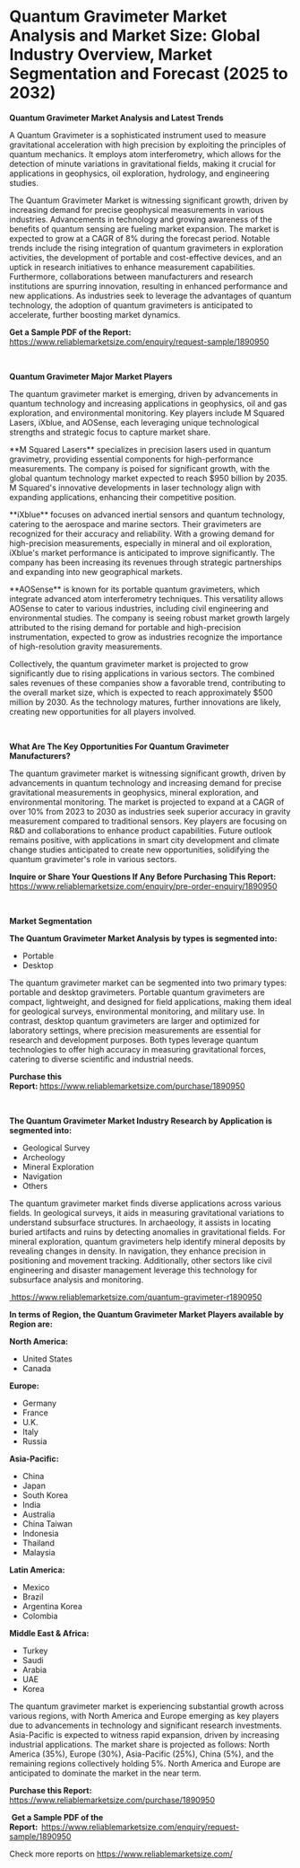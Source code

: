 <p><h1>Quantum Gravimeter Market Analysis and Market Size: Global Industry Overview, Market Segmentation and Forecast (2025 to 2032)</h1></p><p><strong>Quantum Gravimeter Market Analysis and Latest Trends</strong></p>
<p><p>A Quantum Gravimeter is a sophisticated instrument used to measure gravitational acceleration with high precision by exploiting the principles of quantum mechanics. It employs atom interferometry, which allows for the detection of minute variations in gravitational fields, making it crucial for applications in geophysics, oil exploration, hydrology, and engineering studies.</p><p>The Quantum Gravimeter Market is witnessing significant growth, driven by increasing demand for precise geophysical measurements in various industries. Advancements in technology and growing awareness of the benefits of quantum sensing are fueling market expansion. The market is expected to grow at a CAGR of 8% during the forecast period. Notable trends include the rising integration of quantum gravimeters in exploration activities, the development of portable and cost-effective devices, and an uptick in research initiatives to enhance measurement capabilities. Furthermore, collaborations between manufacturers and research institutions are spurring innovation, resulting in enhanced performance and new applications. As industries seek to leverage the advantages of quantum technology, the adoption of quantum gravimeters is anticipated to accelerate, further boosting market dynamics.</p></p>
<p><strong>Get a Sample PDF of the Report:&nbsp;</strong> <a href="https://www.reliablemarketsize.com/enquiry/request-sample/1890950?utm_campaign=1901&utm_medium=2&utm_source=Github&utm_content=ia&utm_term=22022025&utm_id=quantum-gravimeter">https://www.reliablemarketsize.com/enquiry/request-sample/1890950</a></p>
<p>&nbsp;</p>
<p><strong>Quantum Gravimeter Major Market Players</strong></p>
<p><p>The quantum gravimeter market is emerging, driven by advancements in quantum technology and increasing applications in geophysics, oil and gas exploration, and environmental monitoring. Key players include M Squared Lasers, iXblue, and AOSense, each leveraging unique technological strengths and strategic focus to capture market share.</p><p>**M Squared Lasers** specializes in precision lasers used in quantum gravimetry, providing essential components for high-performance measurements. The company is poised for significant growth, with the global quantum technology market expected to reach $950 billion by 2035. M Squared's innovative developments in laser technology align with expanding applications, enhancing their competitive position.</p><p>**iXblue** focuses on advanced inertial sensors and quantum technology, catering to the aerospace and marine sectors. Their gravimeters are recognized for their accuracy and reliability. With a growing demand for high-precision measurements, especially in mineral and oil exploration, iXblue's market performance is anticipated to improve significantly. The company has been increasing its revenues through strategic partnerships and expanding into new geographical markets.</p><p>**AOSense** is known for its portable quantum gravimeters, which integrate advanced atom interferometry techniques. This versatility allows AOSense to cater to various industries, including civil engineering and environmental studies. The company is seeing robust market growth largely attributed to the rising demand for portable and high-precision instrumentation, expected to grow as industries recognize the importance of high-resolution gravity measurements.</p><p>Collectively, the quantum gravimeter market is projected to grow significantly due to rising applications in various sectors. The combined sales revenues of these companies show a favorable trend, contributing to the overall market size, which is expected to reach approximately $500 million by 2030. As the technology matures, further innovations are likely, creating new opportunities for all players involved.</p></p>
<p>&nbsp;</p>
<p><strong>What Are The Key Opportunities For Quantum Gravimeter Manufacturers?</strong></p>
<p><p>The quantum gravimeter market is witnessing significant growth, driven by advancements in quantum technology and increasing demand for precise gravitational measurements in geophysics, mineral exploration, and environmental monitoring. The market is projected to expand at a CAGR of over 10% from 2023 to 2030 as industries seek superior accuracy in gravity measurement compared to traditional sensors. Key players are focusing on R&D and collaborations to enhance product capabilities. Future outlook remains positive, with applications in smart city development and climate change studies anticipated to create new opportunities, solidifying the quantum gravimeter's role in various sectors.</p></p>
<p><strong>Inquire or Share Your Questions If Any Before Purchasing This Report:</strong> <a href="https://www.reliablemarketsize.com/enquiry/pre-order-enquiry/1890950?utm_campaign=1901&utm_medium=2&utm_source=Github&utm_content=ia&utm_term=22022025&utm_id=quantum-gravimeter">https://www.reliablemarketsize.com/enquiry/pre-order-enquiry/1890950</a></p>
<p>&nbsp;</p>
<p><strong>Market Segmentation</strong></p>
<p><strong>The Quantum Gravimeter Market Analysis by types is segmented into:</strong></p>
<p><ul><li>Portable</li><li>Desktop</li></ul></p>
<p><p>The quantum gravimeter market can be segmented into two primary types: portable and desktop gravimeters. Portable quantum gravimeters are compact, lightweight, and designed for field applications, making them ideal for geological surveys, environmental monitoring, and military use. In contrast, desktop quantum gravimeters are larger and optimized for laboratory settings, where precision measurements are essential for research and development purposes. Both types leverage quantum technologies to offer high accuracy in measuring gravitational forces, catering to diverse scientific and industrial needs.</p></p>
<p><strong>Purchase this Report:&nbsp;</strong><a href="https://www.reliablemarketsize.com/purchase/1890950?utm_campaign=1901&utm_medium=2&utm_source=Github&utm_content=ia&utm_term=22022025&utm_id=quantum-gravimeter">https://www.reliablemarketsize.com/purchase/1890950</a></p>
<p>&nbsp;</p>
<p><strong>The Quantum Gravimeter Market Industry Research by Application is segmented into:</strong></p>
<p><ul><li>Geological Survey</li><li>Archeology</li><li>Mineral Exploration</li><li>Navigation</li><li>Others</li></ul></p>
<p><p>The quantum gravimeter market finds diverse applications across various fields. In geological surveys, it aids in measuring gravitational variations to understand subsurface structures. In archaeology, it assists in locating buried artifacts and ruins by detecting anomalies in gravitational fields. For mineral exploration, quantum gravimeters help identify mineral deposits by revealing changes in density. In navigation, they enhance precision in positioning and movement tracking. Additionally, other sectors like civil engineering and disaster management leverage this technology for subsurface analysis and monitoring.</p></p>
<p><a href="https://www.reliablemarketsize.com/quantum-gravimeter-r1890950?utm_campaign=1901&utm_medium=2&utm_source=Github&utm_content=ia&utm_term=22022025&utm_id=quantum-gravimeter">&nbsp;https://www.reliablemarketsize.com/quantum-gravimeter-r1890950</a></p>
<p><strong>In terms of Region, the Quantum Gravimeter Market Players available by Region are:</strong></p>
<p>
    <p> <strong> North America: </strong>
        <ul>
            <li>United States</li>
            <li>Canada</li>
        </ul>
        </p> 
    <p> <strong> Europe: </strong>
        <ul>
            <li>Germany</li>
            <li>France</li>
            <li>U.K.</li>
            <li>Italy</li>
            <li>Russia</li>
        </ul>
        </p> 
    <p> <strong> Asia-Pacific: </strong>
        <ul>
            <li>China</li>
            <li>Japan</li>
            <li>South Korea</li>
            <li>India</li>
            <li>Australia</li>
            <li>China Taiwan</li>
            <li>Indonesia</li>
            <li>Thailand</li>
            <li>Malaysia</li>
        </ul>
        </p> 
    <p> <strong> Latin America: </strong>
        <ul>
            <li>Mexico</li>
            <li>Brazil</li>
            <li>Argentina Korea</li>
            <li>Colombia</li>
        </ul>
        </p> 
    <p> <strong> Middle East & Africa: </strong>
        <ul>
            <li>Turkey</li>
            <li>Saudi</li>
            <li>Arabia</li>
            <li>UAE</li>
            <li>Korea</li>
        </ul>
    </p>
    </p>
<p><p>The quantum gravimeter market is experiencing substantial growth across various regions, with North America and Europe emerging as key players due to advancements in technology and significant research investments. Asia-Pacific is expected to witness rapid expansion, driven by increasing industrial applications. The market share is projected as follows: North America (35%), Europe (30%), Asia-Pacific (25%), China (5%), and the remaining regions collectively holding 5%. North America and Europe are anticipated to dominate the market in the near term.</p></p>
<p><strong>Purchase this Report: </strong><a href="https://www.reliablemarketsize.com/purchase/1890950?utm_campaign=1901&utm_medium=2&utm_source=Github&utm_content=ia&utm_term=22022025&utm_id=quantum-gravimeter">https://www.reliablemarketsize.com/purchase/1890950</a></p>
<p>&nbsp;<strong>Get a Sample PDF of the Report:&nbsp;&nbsp;</strong><a href="https://www.reliablemarketsize.com/enquiry/request-sample/1890950?utm_campaign=1901&utm_medium=2&utm_source=Github&utm_content=ia&utm_term=22022025&utm_id=quantum-gravimeter">https://www.reliablemarketsize.com/enquiry/request-sample/1890950</a></p>
<p><strong></strong></p>
<p>Check more reports on <a href="https://www.reliablemarketsize.com/?utm_campaign=1901&utm_medium=2&utm_source=Github&utm_content=ia&utm_term=22022025&utm_id=quantum-gravimeter">https://www.reliablemarketsize.com/</a></p>